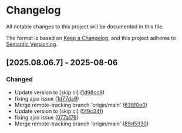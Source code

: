 # Changelog

All notable changes to this project will be documented in this file.

The format is based on [Keep a Changelog](https://keepachangelog.com/en/1.0.0/),
and this project adheres to [Semantic Versioning](https://semver.org/spec/v2.0.0.html).

## [2025.08.06.7] - 2025-08-06

### Changed

* Update version to  [skip ci] ([1d98cc9](https://github.com/N6REJ/mod_bearslivesearch/commit/1d98cc9))
* fixing ajax issue ([1d77da9](https://github.com/N6REJ/mod_bearslivesearch/commit/1d77da9))
* Merge remote-tracking branch 'origin/main' ([636f0e0](https://github.com/N6REJ/mod_bearslivesearch/commit/636f0e0))
* Update version to  [skip ci] ([5f9c34f](https://github.com/N6REJ/mod_bearslivesearch/commit/5f9c34f))
* fixing ajax issue ([077a176](https://github.com/N6REJ/mod_bearslivesearch/commit/077a176))
* Merge remote-tracking branch 'origin/main' ([89d5330](https://github.com/N6REJ/mod_bearslivesearch/commit/89d5330))


